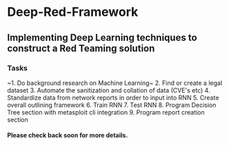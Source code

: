 # Deep-Red-Framework
## Implementing Deep Learning techniques to construct a Red Teaming solution
### Tasks

~1. Do background research on Machine Learning~
2. Find or create a legal dataset
3. Automate the sanitization and collation of data (CVE's etc)
4. Standardize data from network reports in order to input into RNN
5. Create overall outlining framework
6. Train RNN
7. Test RNN
8. Program Decision Tree section with metasploit cli integration
9. Program report creation section

#### Please check back soon for more details.
